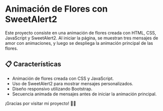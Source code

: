 # Animación de Flores con SweetAlert2

Este proyecto consiste en una animación de flores creada con HTML, CSS, JavaScript y SweetAlert2. Al iniciar la página, se muestran tres mensajes de amor con animaciones, y luego se despliega la animación principal de las flores.

## 📋 Características

- Animación de flores creada con CSS y JavaScript.
- Uso de SweetAlert2 para mostrar mensajes personalizados.
- Diseño responsivo utilizando Bootstrap.
- Secuencia animada de mensajes antes de iniciar la animación principal.

¡Gracias por visitar mi proyecto! 🌼💛
